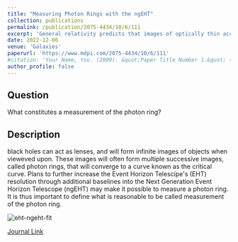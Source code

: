 ```yaml
---
title: "Measuring Photon Rings with the ngEHT"
collection: publications
permalink: /publication/2075-4434/10/6/111
excerpt: 'General relativity predicts that images of optically thin accretion flows around black holes should generically have a “photon ring”, composed of a series of increasingly sharp subrings that...'
date: 2022-12-06
venue: 'Galaxies'
paperurl: 'https://www.mdpi.com/2075-4434/10/6/111'
#citation: 'Your Name, You. (2009). &quot;Paper Title Number 1.&quot; <i>Journal 1</i>. 1(1).'
author_profile: false
---
```

## Question
What constitutes a measurement of the photon ring?

## Description
black holes can act as lenses, and will form infinite images of objects when vieweved upon. 
These images will often form multiple successive images, called photon rings, that will converge to a curve known as the critical curve.
Plans to further increase the Event Horizon Telescipe's (EHT) resolution through additional baselines into the Next Generation Event Horizon Telescope (ngEHT) may make it possible to measure a photon ring.
It is thus important to define what is reasonable to be called measurement of the photon ring.

![eht-ngeht-fit](/images/ngeht/photon-ring-fits.png)

[Journal Link](https://www.mdpi.com/2075-4434/10/6/111)
